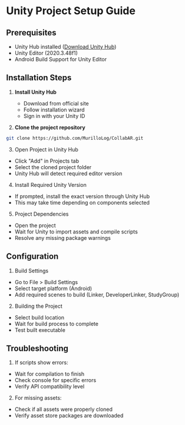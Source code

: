 # Unity Project Setup Guide

## Prerequisites
- Unity Hub installed ([Download Unity Hub](https://unity.com/download))
- Unity Editor (2020.3.48f1)
- Android Build Support for Unity Editor

## Installation Steps
1. **Install Unity Hub**
   - Download from official site
   - Follow installation wizard
   - Sign in with your Unity ID

2. **Clone the project repository**
```bash
git clone https://github.com/MurilloLog/CollabAR.git
```

3. Open Project in Unity Hub
- Click "Add" in Projects tab
- Select the cloned project folder
- Unity Hub will detect required editor version

4. Install Required Unity Version
- If prompted, install the exact version through Unity Hub
- This may take time depending on components selected

5. Project Dependencies
- Open the project
- Wait for Unity to import assets and compile scripts
- Resolve any missing package warnings

## Configuration
1. Build Settings
- Go to File > Build Settings
- Select target platform (Android)
- Add required scenes to build (Linker, DeveloperLinker, StudyGroup)

2. Building the Project
- Select build location
- Wait for build process to complete
- Test built executable

## Troubleshooting
1. If scripts show errors:
- Wait for compilation to finish
- Check console for specific errors
- Verify API compatibility level

2. For missing assets:
- Check if all assets were properly cloned
- Verify asset store packages are downloaded
